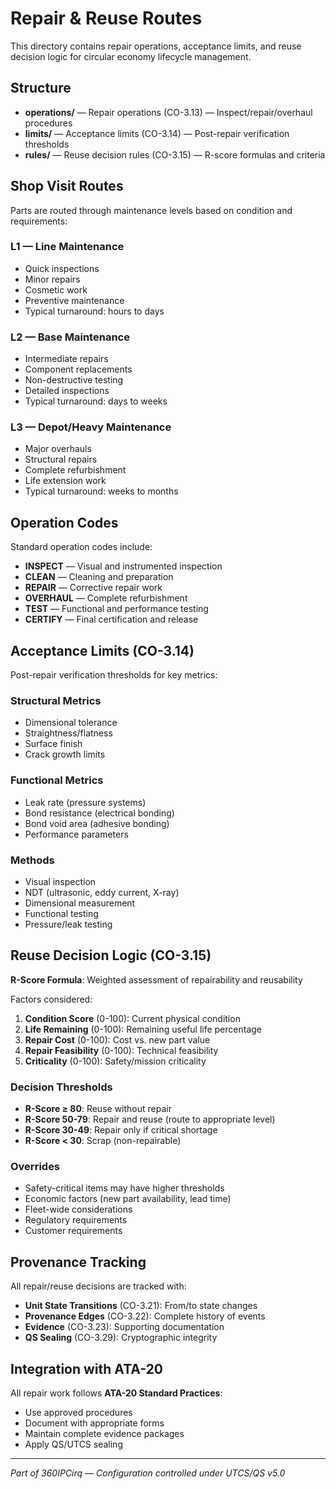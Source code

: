 # Repair & Reuse Routes

This directory contains repair operations, acceptance limits, and reuse decision logic for circular economy lifecycle management.

## Structure

- **operations/** — Repair operations (CO-3.13) — Inspect/repair/overhaul procedures
- **limits/** — Acceptance limits (CO-3.14) — Post-repair verification thresholds
- **rules/** — Reuse decision rules (CO-3.15) — R-score formulas and criteria

## Shop Visit Routes

Parts are routed through maintenance levels based on condition and requirements:

### L1 — Line Maintenance
- Quick inspections
- Minor repairs
- Cosmetic work
- Preventive maintenance
- Typical turnaround: hours to days

### L2 — Base Maintenance
- Intermediate repairs
- Component replacements
- Non-destructive testing
- Detailed inspections
- Typical turnaround: days to weeks

### L3 — Depot/Heavy Maintenance
- Major overhauls
- Structural repairs
- Complete refurbishment
- Life extension work
- Typical turnaround: weeks to months

## Operation Codes

Standard operation codes include:
- **INSPECT** — Visual and instrumented inspection
- **CLEAN** — Cleaning and preparation
- **REPAIR** — Corrective repair work
- **OVERHAUL** — Complete refurbishment
- **TEST** — Functional and performance testing
- **CERTIFY** — Final certification and release

## Acceptance Limits (CO-3.14)

Post-repair verification thresholds for key metrics:

### Structural Metrics
- Dimensional tolerance
- Straightness/flatness
- Surface finish
- Crack growth limits

### Functional Metrics
- Leak rate (pressure systems)
- Bond resistance (electrical bonding)
- Bond void area (adhesive bonding)
- Performance parameters

### Methods
- Visual inspection
- NDT (ultrasonic, eddy current, X-ray)
- Dimensional measurement
- Functional testing
- Pressure/leak testing

## Reuse Decision Logic (CO-3.15)

**R-Score Formula**: Weighted assessment of repairability and reusability

Factors considered:
1. **Condition Score** (0-100): Current physical condition
2. **Life Remaining** (0-100): Remaining useful life percentage
3. **Repair Cost** (0-100): Cost vs. new part value
4. **Repair Feasibility** (0-100): Technical feasibility
5. **Criticality** (0-100): Safety/mission criticality

### Decision Thresholds
- **R-Score ≥ 80**: Reuse without repair
- **R-Score 50-79**: Repair and reuse (route to appropriate level)
- **R-Score 30-49**: Repair only if critical shortage
- **R-Score < 30**: Scrap (non-repairable)

### Overrides
- Safety-critical items may have higher thresholds
- Economic factors (new part availability, lead time)
- Fleet-wide considerations
- Regulatory requirements
- Customer requirements

## Provenance Tracking

All repair/reuse decisions are tracked with:
- **Unit State Transitions** (CO-3.21): From/to state changes
- **Provenance Edges** (CO-3.22): Complete history of events
- **Evidence** (CO-3.23): Supporting documentation
- **QS Sealing** (CO-3.29): Cryptographic integrity

## Integration with ATA-20

All repair work follows **ATA-20 Standard Practices**:
- Use approved procedures
- Document with appropriate forms
- Maintain complete evidence packages
- Apply QS/UTCS sealing

---

*Part of 360IPCirq — Configuration controlled under UTCS/QS v5.0*
